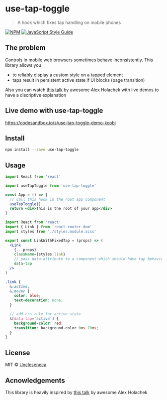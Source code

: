 # use-tap-toggle

> A hook which fixes tap handling on mobile phones

[![NPM](https://img.shields.io/npm/v/use-tap-toggle.svg)](https://www.npmjs.com/package/use-tap-toggle) [![JavaScript Style Guide](https://img.shields.io/badge/code_style-standard-brightgreen.svg)](https://standardjs.com)

## The problem

Controls in mobile web browsers sometimes behave inconsistently. This library allows you

- to reliably display a custom style on a tapped element
- taps result in persistent active state if UI blocks (page transition)

Also you can watch [this talk](https://www.youtube.com/watch?v=W6_KxNvRxr4) by awesome Alex Holachek with live demos to have a discriptive explanation

## Live demo with use-tap-toggle

https://codesandbox.io/s/use-tap-toggle-demo-kcobj

## Install

```bash
npm install --save use-tap-toggle
```

## Usage

```jsx
import React from 'react'

import useTapToggle from 'use-tap-toggle'

const App = () => {
  // call this hook in the root app component
  useTapToggle()
  return <div>This is the root of your app</div>
}
```

```jsx
import React from 'react'
import { Link } from 'react-router-dom'
import styles from './styles.module.scss'

export const LinkWithFixedTap = (props) => (
  <Link
    {...props}
    className={styles.link}
    // pass data-attribute to a component which should have tap behaviour fixed
    data-tap
  />
)
```

```scss
.link {
  &:active,
  &:hover {
    color: blue;
    text-decoration: none;
  }

  // add css rule for active state
  &[data-tap='active'] {
    background-color: red;
    transition: background-color 0ms 70ms;
  }
}
```

## License

MIT © [Uncleseneca](https://github.com/Uncleseneca)

## Acnowledgements

This library is heavily inspired by [this talk](https://www.youtube.com/watch?v=W6_KxNvRxr4) by awesome Alex Holachek

```

```
